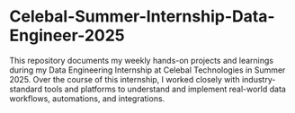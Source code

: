 # Celebal-Summer-Internship-Data-Engineer-2025
This repository documents my weekly hands-on projects and learnings during my Data Engineering Internship at Celebal Technologies in Summer 2025. Over the course of this internship, I worked closely with industry-standard tools and platforms to understand and implement real-world data workflows, automations, and integrations.
